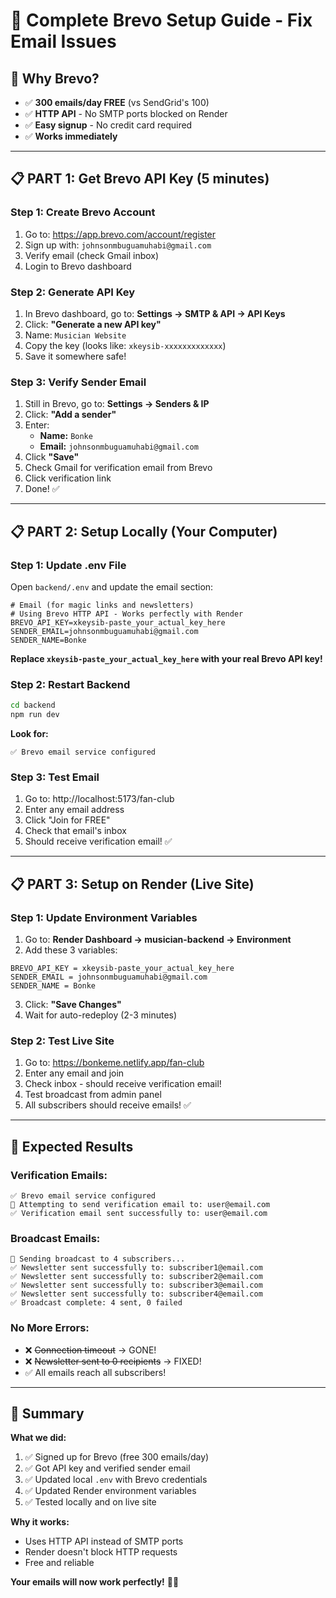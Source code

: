 # 📧 Complete Brevo Setup Guide - Fix Email Issues

## 🎯 Why Brevo?

- ✅ **300 emails/day FREE** (vs SendGrid's 100)
- ✅ **HTTP API** - No SMTP ports blocked on Render
- ✅ **Easy signup** - No credit card required
- ✅ **Works immediately**

---

## 📋 PART 1: Get Brevo API Key (5 minutes)

### Step 1: Create Brevo Account

1. Go to: https://app.brevo.com/account/register
2. Sign up with: `johnsonmbuguamuhabi@gmail.com`
3. Verify email (check Gmail inbox)
4. Login to Brevo dashboard

### Step 2: Generate API Key

1. In Brevo dashboard, go to: **Settings → SMTP & API → API Keys**
2. Click: **"Generate a new API key"**
3. Name: `Musician Website`
4. Copy the key (looks like: `xkeysib-xxxxxxxxxxxxx`)
5. Save it somewhere safe!

### Step 3: Verify Sender Email

1. Still in Brevo, go to: **Settings → Senders & IP**
2. Click: **"Add a sender"**
3. Enter:
   - **Name:** `Bonke`
   - **Email:** `johnsonmbuguamuhabi@gmail.com`
4. Click **"Save"**
5. Check Gmail for verification email from Brevo
6. Click verification link
7. Done! ✅

---

## 📋 PART 2: Setup Locally (Your Computer)

### Step 1: Update .env File

Open `backend/.env` and update the email section:

```env
# Email (for magic links and newsletters)
# Using Brevo HTTP API - Works perfectly with Render
BREVO_API_KEY=xkeysib-paste_your_actual_key_here
SENDER_EMAIL=johnsonmbuguamuhabi@gmail.com
SENDER_NAME=Bonke
```

**Replace `xkeysib-paste_your_actual_key_here` with your real Brevo API key!**

### Step 2: Restart Backend

```bash
cd backend
npm run dev
```

**Look for:**
```
✅ Brevo email service configured
```

### Step 3: Test Email

1. Go to: http://localhost:5173/fan-club
2. Enter any email address
3. Click "Join for FREE"
4. Check that email's inbox
5. Should receive verification email! ✅

---

## 📋 PART 3: Setup on Render (Live Site)

### Step 1: Update Environment Variables

1. Go to: **Render Dashboard → musician-backend → Environment**
2. Add these 3 variables:

```
BREVO_API_KEY = xkeysib-paste_your_actual_key_here
SENDER_EMAIL = johnsonmbuguamuhabi@gmail.com
SENDER_NAME = Bonke
```

3. Click: **"Save Changes"**
4. Wait for auto-redeploy (2-3 minutes)

### Step 2: Test Live Site

1. Go to: https://bonkeme.netlify.app/fan-club
2. Enter any email and join
3. Check inbox - should receive verification email!
4. Test broadcast from admin panel
5. All subscribers should receive emails! ✅

---

## 🎯 Expected Results

### Verification Emails:
```
✅ Brevo email service configured
📧 Attempting to send verification email to: user@email.com
✅ Verification email sent successfully to: user@email.com
```

### Broadcast Emails:
```
📧 Sending broadcast to 4 subscribers...
✅ Newsletter sent successfully to: subscriber1@email.com
✅ Newsletter sent successfully to: subscriber2@email.com
✅ Newsletter sent successfully to: subscriber3@email.com
✅ Newsletter sent successfully to: subscriber4@email.com
✅ Broadcast complete: 4 sent, 0 failed
```

### No More Errors:
- ❌ ~~Connection timeout~~ → GONE!
- ❌ ~~Newsletter sent to 0 recipients~~ → FIXED!
- ✅ All emails reach all subscribers!

---

## 📝 Summary

**What we did:**
1. ✅ Signed up for Brevo (free 300 emails/day)
2. ✅ Got API key and verified sender email
3. ✅ Updated local `.env` with Brevo credentials
4. ✅ Updated Render environment variables
5. ✅ Tested locally and on live site

**Why it works:**
- Uses HTTP API instead of SMTP ports
- Render doesn't block HTTP requests
- Free and reliable

**Your emails will now work perfectly!** 🚀📧
